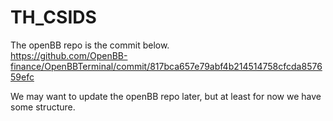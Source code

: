 # TH_CSIDS
The openBB repo is the commit below.  
https://github.com/OpenBB-finance/OpenBBTerminal/commit/817bca657e79abf4b214514758cfcda857659efc

We may want to update the openBB repo later, but at least for now we have some structure. 
